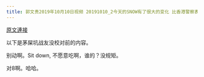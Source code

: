 ```yaml
---
title: 郭文贵2019年10月10日视频 20191010_2今天的SNOW有了很大的变化 比香港警察表现的好得多了(拿Snow跟港警比 對Snow太殘忍了)
---
```


[原文連接](https://gnews.org/ThreadView/53479048)

以下是茅屎坑战友没校对前的内容。

  别动啊。Sit down, 不愿意吃啊，谁的？没规矩。

  对8啊。哈哈。
